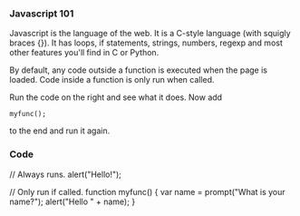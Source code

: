 ### Javascript 101

Javascript is the language of the web. It is a C-style language (with squigly braces {}). It has loops, if statements, strings, numbers, regexp and most other features you'll find in C or Python.

By default, any code outside a function is executed when the page is loaded. Code inside a function is only run when called.

Run the code on the right and see what it does. Now add

    myfunc();

to the end and run it again.

### Code
// Always runs.
alert("Hello!");

// Only run if called.
function myfunc() {
  var name = prompt("What is your name?");
  alert("Hello " + name);
}
